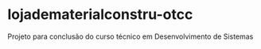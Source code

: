 # lojadematerialconstru-otcc
Projeto para conclusão do curso técnico em Desenvolvimento de Sistemas
